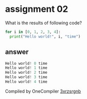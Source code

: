 # assignment 02
What is the results of following code?
```python
for i in [0, 1, 2, 3, 4]:
  print("Hello world!", i, "time")
```

## answer
```python
Hello world! 0 time
Hello world! 1 time
Hello world! 2 time
Hello world! 3 time
Hello world! 4 time
```
Compiled by OneCompiler [3xrzsrgnb](https://onecompiler.com/python/3xrzsrqnb)

